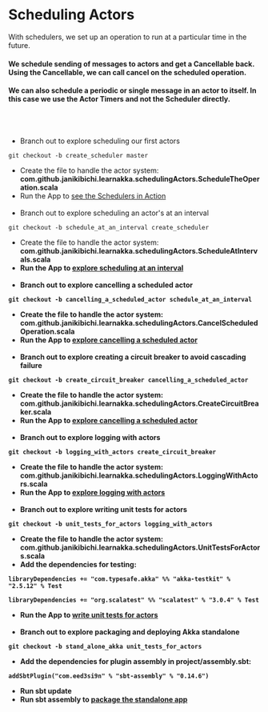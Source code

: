 # Scheduling Actors
With schedulers, we set up an operation to run at a particular time in the future.

#### We schedule sending of messages to actors and get a Cancellable back. Using the Cancellable, we can call cancel on the scheduled operation.

#### We can also schedule a periodic or single message in an actor to itself. In this case we use the Actor Timers and not the Scheduler directly.
<br><br>
- Branch out to explore scheduling our first actors
````
git checkout -b create_scheduler master
````
- Create the file to handle the actor system: <b>com.github.janikibichi.learnakka.schedulingActors.ScheduleTheOperation.scala</b>
- Run the App to [see the Schedulers in Action](https://asciinema.org/a/wuZVNbRKY8p7YB5Dw8gPSCWKp)
<br><br>
- Branch out to explore scheduling an actor's at an interval
````
git checkout -b schedule_at_an_interval create_scheduler 
````
- Create the file to handle the actor system: <b>com.github.janikibichi.learnakka.schedulingActors.ScheduleAtIntervals.scala<b>
- Run the App to [explore scheduling at an interval](https://asciinema.org/a/8N8GbRgwQCuHWLkFNNOcxs9U4)
<br><br>
- Branch out to explore cancelling a scheduled actor
````
git checkout -b cancelling_a_scheduled_actor schedule_at_an_interval
````
- Create the file to handle the actor system: <b>com.github.janikibichi.learnakka.schedulingActors.CancelScheduledOperation.scala</b>
- Run the App to [explore cancelling a scheduled actor](https://asciinema.org/a/T2V4PKDkoQ4jmCJw0QfI0p2yb)
<br><br>
- Branch out to explore creating a circuit breaker to avoid cascading failure
````
git checkout -b create_circuit_breaker cancelling_a_scheduled_actor
````
- Create the file to handle the actor system: <b>com.github.janikibichi.learnakka.schedulingActors.CreateCircuitBreaker.scala</b>
- Run the App to [explore cancelling a scheduled actor](https://asciinema.org/a/mPZXC0CSSyFjWpsaKm2J7qosl)
<br><br>
- Branch out to explore logging with actors
````
git checkout -b logging_with_actors create_circuit_breaker 
````
- Create the file to handle the actor system: <b>com.github.janikibichi.learnakka.schedulingActors.LoggingWithActors.scala</b>
- Run the App to [explore logging with actors](https://asciinema.org/a/mPZXC0CSSyFjWpsaKm2J7qosl)
<br><br>
- Branch out to explore writing unit tests for actors
````
git checkout -b unit_tests_for_actors logging_with_actors
````
- Create the file to handle the actor system: <b>com.github.janikibichi.learnakka.schedulingActors.UnitTestsForActors.scala</b>
- Add the dependencies for testing:
````
libraryDependencies += "com.typesafe.akka" %% "akka-testkit" % "2.5.12" % Test

libraryDependencies += "org.scalatest" %% "scalatest" % "3.0.4" % Test
````
- Run the App to [write unit tests for actors](https://asciinema.org/a/6htDURXjZK5Lzeg70NEYOKdnv)
<br><br>
- Branch out to explore packaging and deploying Akka standalone
````
git checkout -b stand_alone_akka unit_tests_for_actors 
````
- Add the dependencies for plugin assembly in project/assembly.sbt:
````
addSbtPlugin("com.eed3si9n" % "sbt-assembly" % "0.14.6")
````
- Run sbt update
- Run sbt assembly to [package the standalone app](https://asciinema.org/a/EVekKYAX4asifjm8ILJVfj5lg)